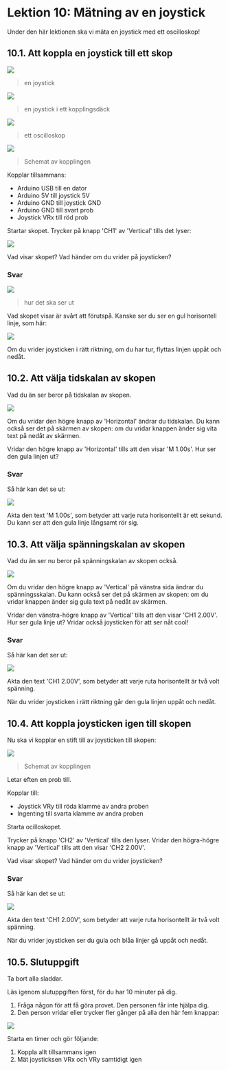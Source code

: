 # Lektion 10: Mätning av en joystick

Under den här lektionen ska vi mäta en joystick med ett oscilloskop!

## 10.1. Att koppla en joystick till ett skop

![](maetening_av_en_joystick_verkligheten_isometriskt.jpg)

> en joystick

![](maetening_av_en_joystick_verkligheten_anslutning.jpg)

> en joystick i ett kopplingsdäck

![](maetening_av_en_joystick_scope_verkligheten.jpg)

> ett oscilloskop

![](maetening_av_en_joystick_schema_1.png)

> Schemat av kopplingen

Kopplar tillsammans:

- Arduino USB till en dator
- Arduino 5V till joystick 5V
- Arduino GND till joystick GND
- Arduino GND till svart prob
- Joystick VRx till röd prob

Startar skopet. Trycker på knapp 'CH1' av 'Vertical' tills det lyser:

![](maetening_av_en_joystick_ver_skaleringsknapp_1.jpg)

Vad visar skopet? Vad händer om du vrider på joysticken?

### Svar

![](maetening_av_en_joystick_verkligheten_1.jpg)

> hur det ska ser ut

Vad skopet visar är svårt att förutspå.
Kanske ser du ser en gul horisontell linje, som här:

![](maetening_av_en_joystick_bild_2_5v.jpg)

Om du vrider joysticken i rätt riktning, om du har tur, 
flyttas linjen uppåt och nedåt.

## 10.2. Att välja tidskalan av skopen

Vad du än ser beror på tidskalan av skopen.

![](maetening_av_en_joystick_hor_skaleringsknapp.jpg)

Om du vridar den högre knapp av 'Horizontal' ändrar du tidskalan.
Du kann också ser det på skärmen av skopen:
om du vridar knappen änder sig vita text på nedåt av skärmen.

Vridar den högre knapp av 'Horizontal' tills att den visar 'M 1.00s'.
Hur ser den gula linjen ut?

### Svar

Så här kan det se ut:

![](maetening_av_en_joystick_bild.jpg)

Akta den text 'M 1.00s', som betyder att varje ruta horisontellt
är ett sekund. Du kann ser att den gula linje långsamt rör sig.

## 10.3. Att välja spänningskalan av skopen

Vad du än ser nu beror på spänningskalan av skopen också.

![](maetening_av_en_joystick_ver_skaleringsknapp_1.jpg)

Om du vridar den högre knapp av 'Vertical' på vänstra sida
ändrar du spänningsskalan.
Du kann också ser det på skärmen av skopen:
om du vridar knappen änder sig gula text på nedåt av skärmen.

Vridar den vänstra-högre knapp av 'Vertical' tills att den visar 'CH1 2.00V'.
Hur ser gula linje ut? Vridar också joysticken för att ser nåt cool!

### Svar

Så här kan det ser ut:

![](maetening_av_en_joystick_bild.jpg)

Akta den text 'CH1 2.00V', som betyder att varje ruta horisontellt
är två volt spänning.

När du vrider joysticken i rätt riktning går den gula linjen uppåt och nedåt.

## 10.4. Att koppla joysticken igen till skopen

Nu ska vi kopplar en stift till av joysticken till skopen:

![](maetening_av_en_joystick_schema_2.png)
> Schemat av kopplingen

Letar eften en prob till.

Kopplar till:

- Joystick VRy till röda klamme av andra proben
- Ingenting till svarta klamme av andra proben

Starta ocilloskopet. 

Trycker på knapp 'CH2' av 'Vertical' tills den lyser.
Vridar den högra-högre knapp av 'Vertical' tills att den visar 'CH2 2.00V'.

Vad visar skopet? Vad händer om du vrider joysticken?

### Svar

Så här kan det se ut:

![](maetening_av_en_joystick_bild_2_chs.jpg)

Akta den text 'CH1 2.00V', som betyder att varje ruta horisontellt
är två volt spänning.

När du vrider joysticken ser du gula och blåa linjer gå uppåt och nedåt.

## 10.5. Slutuppgift

Ta bort alla sladdar.

Läs igenom slutuppgiften först, för du har 10 minuter på dig.

1. Fråga någon för att få göra provet. Den personen får inte hjälpa dig.
1. Den person vridar eller trycker fler gånger på alla den här fem knappar:

![](maetening_av_en_joystick_knappar_att_aendra.jpg)

Starta en timer och gör följande:

1. Koppla allt tillsammans igen
1. Mät joysticksen VRx och VRy samtidigt igen
